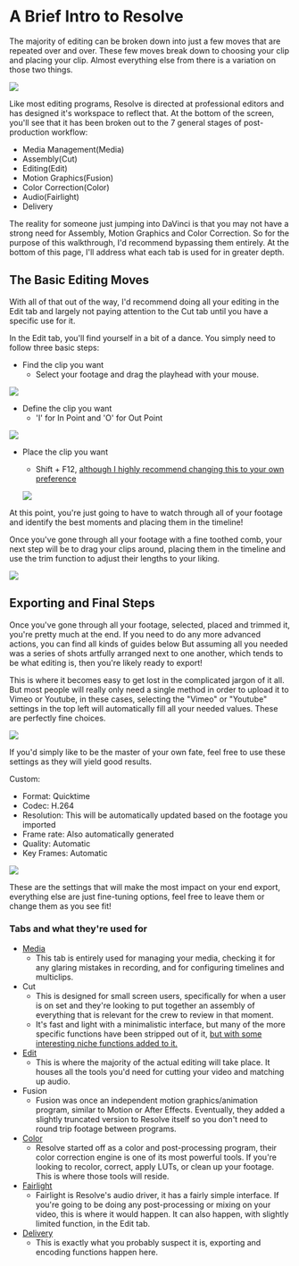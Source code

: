 # A Brief Intro to Resolve

The majority of editing can be broken down into just a few moves that are repeated over and over. These few moves break down to choosing your clip and placing your clip. Almost everything else from there is a variation on those two things.

![](https://www.nicepng.com/png/full/234-2341148_09-023-da-vinci-resolve-logo.png)

Like most editing programs, Resolve is directed at professional editors and has designed it's workspace to reflect that. At the bottom of the screen, you'll see that it has been broken out to the 7 general stages of post-production workflow:

- Media Management(Media)
- Assembly(Cut)
- Editing(Edit)
- Motion Graphics(Fusion)
- Color Correction(Color)
- Audio(Fairlight)
- Delivery

The reality for someone just jumping into DaVinci is that you may not have a strong need for Assembly, Motion Graphics and Color Correction. So for the purpose of this walkthrough, I'd recommend bypassing them entirely. At the bottom of this page, I'll address what each tab is used for in greater depth.

## The Basic Editing Moves

With all of that out of the way, I'd recommend doing all your editing in the Edit tab and largely not paying attention to the Cut tab until you have a specific use for it.

In the Edit tab, you'll find yourself in a bit of a dance. You simply need to follow three basic steps:

- Find the clip you want
  - Select your footage and drag the playhead with your mouse.

![](https://files.slack.com/files-pri/T0HTW3H0V-F015JKPTMU0/mousescrubbingmp4.gif?pub_secret=e1b67ae649)

- Define the clip you want
  - 'I' for In Point and 'O' for Out Point

![](https://files.slack.com/files-pri/T0HTW3H0V-F014V17JW75/in_outpoints.gif?pub_secret=0967f7621c)

- Place the clip you want
  - Shift + F12, [although I highly recommend changing this to your own preference](http://resources.learninglab.xyz/simple/people/casey-c/davinciResolve-configureKeystrokes)


  ![](https://files.slack.com/files-pri/T0HTW3H0V-F014E2NEE23/appendtotimeline.gif?pub_secret=721dd381e8)

At this point, you're just going to have to watch through all of your footage and identify the best moments and placing them in the timeline!

Once you've gone through all your footage with a fine toothed comb, your next step will be to drag your clips around, placing them in the timeline and use the trim function to adjust their lengths to your liking.

![](https://files.slack.com/files-pri/T0HTW3H0V-F0157DETS5P/trimandmove.gif?pub_secret=b62f7aa666)

## Exporting and Final Steps

Once you've gone through all your footage, selected, placed and trimmed it, you're pretty much at the end. If you need to do any more advanced actions, you can find all kinds of guides below But assuming all you needed was a series of shots artfully arranged next to one another, which tends to be what editing is, then you're likely ready to export!

This is where it becomes easy to get lost in the complicated jargon of it all. But most people will really only need a single method in order to upload it to Vimeo or Youtube, in these cases, selecting the "Vimeo" or "Youtube" settings in the top left will automatically fill all your needed values. These are perfectly fine choices.

![](https://files.slack.com/files-pri/T0HTW3H0V-F014N2YAL1L/deliverysettings.png?pub_secret=09b742d4fe)

If you'd simply like to be the master of your own fate, feel free to use these settings as they will yield good results.

Custom:
- Format: Quicktime
- Codec: H.264
- Resolution: This will be automatically updated based on the footage you imported
- Frame rate: Also automatically generated
- Quality: Automatic
- Key Frames: Automatic

![](https://files.slack.com/files-pri/T0HTW3H0V-F014UQGUZM0/deliverycustom.png?pub_secret=a398eb2882)

These are the settings that will make the most impact on your end export, everything else are just fine-tuning options, feel free to leave them or change them as you see fit!

### Tabs and what they're used for


- [Media](https://www.premiumbeat.com/blog/davinci-resolve-15-media-page/)
  - This tab is entirely used for managing your media, checking it for any glaring mistakes in recording, and for configuring timelines and multiclips.
- Cut
  - This is designed for small screen users, specifically for when a user is on set and they're looking to put together an assembly of everything that is relevant for the crew to review in that moment.
  - It's fast and light with a minimalistic interface, but many of the more specific functions have been stripped out of it, [but with some interesting niche functions added to it.](https://www.redsharknews.com/tutorials/item/6840-how-to-use-resolve-s-cut-page-for-multi-angle-editing)
- [Edit](http://resources.learninglab.xyz/simple/people/casey-c/davinciResolve-Edit)
  - This is where the majority of the actual editing will take place. It houses all the tools you'd need for cutting your video and matching up audio.
- Fusion
  - Fusion was once an independent motion graphics/animation program, similar to Motion or After Effects. Eventually, they added a slightly truncated version to Resolve itself so you don't need to round trip footage between programs.
- [Color](http://resources.learninglab.xyz/simple/people/casey-c/davinciResolve-Color)
  - Resolve started off as a color and post-processing program, their color correction engine is one of its most powerful tools. If you're looking to recolor, correct, apply LUTs, or clean up your footage. This is where those tools will reside.
- [Fairlight](http://resources.learninglab.xyz/simple/people/casey-c/davinciResolve-Fairlight)
  - Fairlight is Resolve's audio driver, it has a fairly simple interface. If you're going to be doing any post-processing or mixing on your video, this is where it would happen. It can also happen, with slightly limited function, in the Edit tab.
- [Delivery](https://www.youtube.com/watch?v=aUiI4gIki-Q)
  - This is exactly what you probably suspect it is, exporting and encoding functions happen here.

